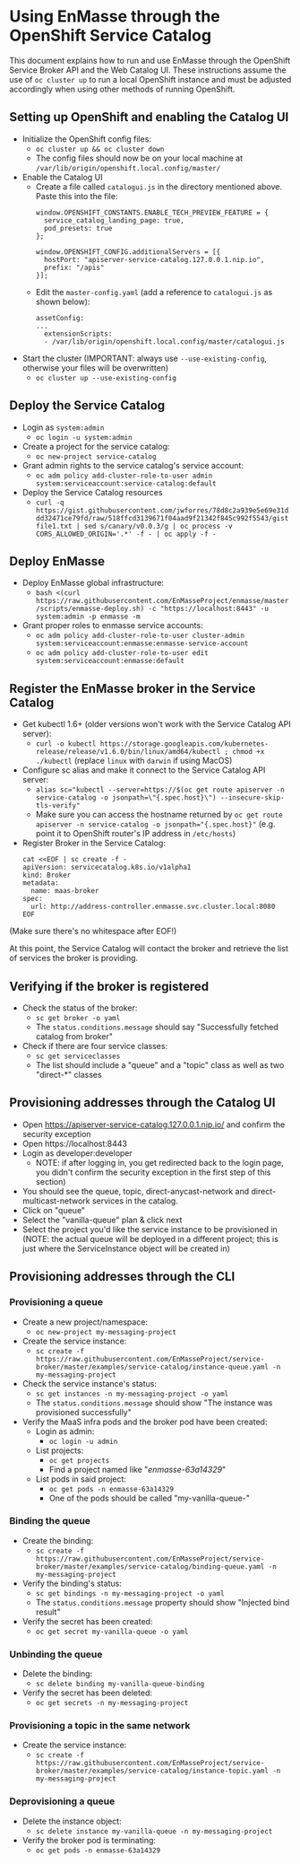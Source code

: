 # Using EnMasse through the OpenShift Service Catalog

This document explains how to run and use EnMasse through the OpenShift Service Broker API and the Web Catalog UI. 
These instructions assume the use of `oc cluster up` to run a local OpenShift instance and must be adjusted accordingly 
when using other methods of running OpenShift.

## Setting up OpenShift and enabling the Catalog UI

- Initialize the OpenShift config files:
  - `oc cluster up && oc cluster down`
  - The config files should now be on your local machine at `/var/lib/origin/openshift.local.config/master/`
- Enable the Catalog UI
  - Create a file called `catalogui.js` in the directory mentioned above. Paste this into the file:
    ```
    window.OPENSHIFT_CONSTANTS.ENABLE_TECH_PREVIEW_FEATURE = {
      service_catalog_landing_page: true,
      pod_presets: true
    };
    
    window.OPENSHIFT_CONFIG.additionalServers = [{
      hostPort: "apiserver-service-catalog.127.0.0.1.nip.io",
      prefix: "/apis"
    }];
    ```
  - Edit the `master-config.yaml` (add a reference to `catalogui.js` as shown below):
    ```
    assetConfig:
    ...
      extensionScripts:
      - /var/lib/origin/openshift.local.config/master/catalogui.js
    ```
- Start the cluster (IMPORTANT: always use `--use-existing-config`, otherwise your files will be overwritten)
  - `oc cluster up --use-existing-config`

## Deploy the Service Catalog
- Login as `system:admin`
  - `oc login -u system:admin`
- Create a project for the service catalog:
  - `oc new-project service-catalog`
- Grant admin rights to the service catalog's service account:
  - `oc adm policy add-cluster-role-to-user admin system:serviceaccount:service-catalog:default`
- Deploy the Service Catalog resources
  - `curl -q https://gist.githubusercontent.com/jwforres/78d8c2a939e5e69e31ddd32471ce79fd/raw/518ffcd3139671f04aad9f21342f845c992f5543/gistfile1.txt | sed s/canary/v0.0.3/g | oc process -v CORS_ALLOWED_ORIGIN='.*' -f - | oc apply -f -`

## Deploy EnMasse
- Deploy EnMasse global infrastructure:
  - `bash <(curl https://raw.githubusercontent.com/EnMasseProject/enmasse/master/scripts/enmasse-deploy.sh) -c "https://localhost:8443" -u system:admin -p enmasse -m`
- Grant proper roles to enmasse service accounts:
  - `oc adm policy add-cluster-role-to-user cluster-admin system:serviceaccount:enmasse:enmasse-service-account`
  - `oc adm policy add-cluster-role-to-user edit system:serviceaccount:enmasse:default`

## Register the EnMasse broker in the Service Catalog
- Get kubectl 1.6+ (older versions won't work with the Service Catalog API server):
  - `curl -o kubectl https://storage.googleapis.com/kubernetes-release/release/v1.6.0/bin/linux/amd64/kubectl ; chmod +x ./kubectl` (replace `linux` with `darwin` if using MacOS)
- Configure sc alias and make it connect to the Service Catalog API server:
  - `alias sc="kubectl --server=https://$(oc get route apiserver -n service-catalog -o jsonpath=\"{.spec.host}\") --insecure-skip-tls-verify"`
  - Make sure you can access the hostname returned by `oc get route apiserver -n service-catalog -o jsonpath="{.spec.host}"` (e.g. point it to OpenShift router's IP address in `/etc/hosts`)
- Register Broker in the Service Catalog:
  ```
  cat <<EOF | sc create -f -
  apiVersion: servicecatalog.k8s.io/v1alpha1
  kind: Broker
  metadata:
    name: maas-broker
  spec:
    url: http://address-controller.enmasse.svc.cluster.local:8080
  EOF
  ```
(Make sure there's no whitespace after EOF!)

At this point, the Service Catalog will contact the broker and retrieve the list of services the broker is providing. 

## Verifying if the broker is registered
- Check the status of the broker:
  - `sc get broker -o yaml`
  - The `status.conditions.message` should say "Successfully fetched catalog from broker"
- Check if there are four service classes:
  - `sc get serviceclasses`
  - The list should include a "queue" and a "topic" class as well as two "direct-*" classes

## Provisioning addresses through the Catalog UI   

- Open https://apiserver-service-catalog.127.0.0.1.nip.io/ and confirm the security exception
- Open https://localhost:8443
- Login as developer:developer
  - NOTE: if after logging in, you get redirected back to the login page, you didn't confirm the security exception in the first step of this section)
- You should see the queue, topic, direct-anycast-network and direct-multicast-network services in the catalog.
- Click on "queue"
- Select the "vanilla-queue" plan & click next
- Select the project you'd like the service instance to be provisioned in (NOTE: the actual queue will be deployed in a different project; this is just where the ServiceInstance object will be created in)
  

## Provisioning addresses through the CLI

### Provisioning a queue 
- Create a new project/namespace:
  - `oc new-project my-messaging-project`
- Create the service instance:
  - `sc create -f https://raw.githubusercontent.com/EnMasseProject/service-broker/master/examples/service-catalog/instance-queue.yaml -n my-messaging-project`
- Check the service instance's status:
  - `sc get instances -n my-messaging-project -o yaml`
  - The `status.conditions.message` should show "The instance was provisioned successfully"
- Verify the MaaS infra pods and the broker pod have been created:
  - Login as admin:
    - `oc login -u admin`
  - List projects:
    - `oc get projects`
    - Find a project named like "_enmasse-63a14329_"
  - List pods in said project:
    - `oc get pods -n enmasse-63a14329`
    - One of the pods should be called "my-vanilla-queue-<something>"

### Binding the queue
- Create the binding:
  - `sc create -f https://raw.githubusercontent.com/EnMasseProject/service-broker/master/examples/service-catalog/binding-queue.yaml -n my-messaging-project`
- Verify the binding's status:
  - `sc get bindings -n my-messaging-project -o yaml`
  - The `status.conditions.message` property should show "Injected bind result"
- Verify the secret has been created:
  - `oc get secret my-vanilla-queue -o yaml`

### Unbinding the queue
- Delete the binding:
  - `sc delete binding my-vanilla-queue-binding`
- Verify the secret has been deleted:
  - `oc get secrets -n my-messaging-project`

### Provisioning a topic in the same network
- Create the service instance:
  - `sc create -f https://raw.githubusercontent.com/EnMasseProject/service-broker/master/examples/service-catalog/instance-topic.yaml -n my-messaging-project`
    
### Deprovisioning a queue
- Delete the instance object:
  - `sc delete instance my-vanilla-queue -n my-messaging-project`
- Verify the broker pod is terminating:
  - `oc get pods -n enmasse-63a14329`
  


